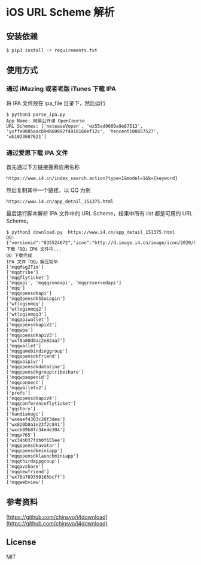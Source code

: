 # iOS URL Scheme 解析

## 安装依赖

```
$ pip3 install -r requirements.txt
```

## 使用方式
### 通过 iMazing 或者老版 iTunes 下载 IPA
将 IPA 文件放在 ipa_file 目录下，然后运行
```
$ python3 parse_ipa.py
App Name: 网易公开课 OpenCourse
URL Schemes: ['neteaseVopen', 'wx55ad9609a9e87513', 'yxffe9005aacb94b60892f4918160ef12c', 'tencent100857527', 'wb1023607621']
```

### 通过爱思下载 IPA 文件
首先通过下方链接搜索应用名称

```
https://www.i4.cn/index_search.action?type=1&model=1&k={keyword}
```

然后复制其中一个链接，以 QQ 为例

```
https://www.i4.cn/app_detail_151375.html
```

最后运行脚本解析 IPA 文件中的 URL Scheme，结果中所有 list 都是可用的 URL Scheme。

```
$ python3 download.py  https://www.i4.cn/app_detail_151375.html
QQ: {"versionid":"835524672","icon":"http://d.image.i4.cn/image/icon/2020/04/14/12/444934666/z1586839082329_020411.jpg","code":1,"shortversion":"8.3.3","id":151375,"bundleid":"com.tencent.mqq","name":"QQ","path":"http://pc.i4.cn/1_151375","minversion":"9.0","sizebyte":354169281,"longversion":"8.3.3.615","itunesid":444934666,"pkagetype":1}
下载「QQ」IPA 文件中...
QQ 下载完成
IPA 文件「QQ」解压完毕
['mqqMsg2Tim']
['mqqtribe']
['mqqflyticket']
['mqqapi', 'mqqqzoneapi', 'mqqreservedapi']
['mqq']
['mqqopensdkapi']
['mqqOpensdkSSoLogin']
['wtloginmqq']
['wtloginmqq2']
['wtloginmqq3']
['mqqapiwallet']
['mqqopensdkapiV2']
['mqqwpa']
['mqqopensdkapiV3']
['wxf0a80d0ac2e82aa7']
['mqqwallet']
['mqqgamebindinggroup']
['mqqopensdkfriend']
['mqqvoipivr']
['mqqopensdkdataline']
['mqqopensdkgrouptribeshare']
['mqqwpaopenid']
['mqqconnect']
['mqqwalletv2']
['prefs']
['mqqopensdkapiV4']
['mqqconferenceflyticket']
['qqstory']
['kandianugc']
['wxeaef4303c20f3dea']
['wx820b0a1e23f2c841']
['wxcb89b8fc34e4e304']
['mqqv765']
['wx34b037fdb0f655ee']
['mqqopensdkavatar']
['mqqopensdkminiapp']
['mqqopensdklaunchminiapp']
['mqqthirdappgroup']
['mqqavshare']
['mqqnewfriend']
['wx76a769350165bcff']
['mqqwebview']
```

## 参考资料

[https://github.com/chinsyo/i4download](https://github.com/chinsyo/i4download)

## License

MIT
